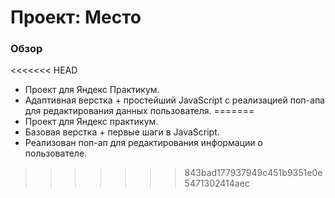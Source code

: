 # Проект: Место

### Обзор

<<<<<<< HEAD
* Проект для Яндекс Практикум.
* Адаптивная верстка + простейший JavaScript с реализацией поп-апа для редактирования данных пользователя.
=======
* Проект для Яндекс практикум.
* Базовая верстка + первые шаги в JavaScript.
* Реализован поп-ап для редактирования информации о пользователе.
>>>>>>> 843bad177937949c451b9351e0e5471302414aec
